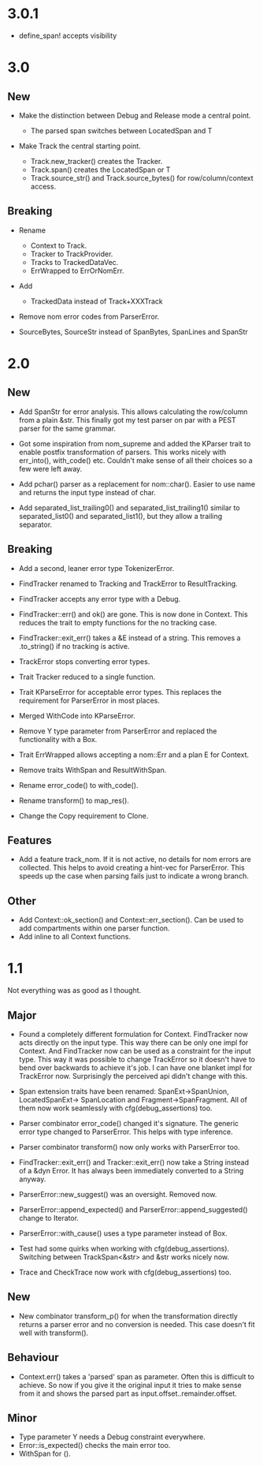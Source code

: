 # 3.0.1

* define_span! accepts visibility 

# 3.0

## New

* Make the distinction between Debug and Release mode a central point. 
  * The parsed span switches between LocatedSpan<T> and T

* Make Track the central starting point.
  * Track.new_tracker() creates the Tracker.
  * Track.span() creates the LocatedSpan<T> or T
  * Track.source_str() and Track.source_bytes() for row/column/context access.

## Breaking

* Rename 
  * Context to Track.
  * Tracker to TrackProvider.
  * Tracks to TrackedDataVec.
  * ErrWrapped to ErrOrNomErr.
* Add 
  * TrackedData instead of Track+XXXTrack

* Remove nom error codes from ParserError.

* SourceBytes, SourceStr instead of SpanBytes, SpanLines and SpanStr

# 2.0

## New

* Add SpanStr for error analysis. This allows calculating the row/column
from a plain &str. This finally got my test parser on par with a PEST parser
for the same grammar.

* Got some inspiration from nom_supreme and added the KParser trait 
to enable postfix transformation of parsers. This works nicely with err_into(),
with_code() etc. Couldn't make sense of all their choices so a few were left 
away.

* Add pchar() parser as a replacement for nom::char(). Easier to use name
and returns the input type instead of char.
* Add separated_list_trailing0() and separated_list_trailing1() similar
to separated_list0() and separated_list1(), but they allow a trailing 
separator.

## Breaking

* Add a second, leaner error type TokenizerError. 

* FindTracker renamed to Tracking and TrackError to ResultTracking.
* FindTracker accepts any error type with a Debug.
* FindTracker::err() and ok() are gone. This is now done in Context.
  This reduces the trait to empty functions for the no tracking case.
* FindTracker::exit_err() takes a &E instead of a string.
  This removes a .to_string() if no tracking is active.
* TrackError stops converting error types.
* Trait Tracker reduced to a single function. 

* Trait KParseError for acceptable error types. This replaces the
  requirement for ParserError in most places.
* Merged WithCode into KParseError.

* Remove Y type parameter from ParserError and replaced the functionality
  with a Box<dyn Any>. 

* Trait ErrWrapped allows accepting a nom::Err<E> and a plan E for Context.

* Remove traits WithSpan and ResultWithSpan.

* Rename error_code() to with_code().
* Rename transform() to map_res().

* Change the Copy requirement to Clone.

## Features

* Add a feature track_nom. If it is not active, no details for nom errors
  are collected. This helps to avoid creating a hint-vec for ParserError.
  This speeds up the case when parsing fails just to indicate a wrong branch.

## Other

* Add Context::ok_section() and Context::err_section(). Can be used to
  add compartments within one parser function.
* Add inline to all Context functions.

# 1.1

Not everything was as good as I thought.

## Major

* Found a completely different formulation for Context.
  FindTracker now acts directly on the input type. This way there can be only
  one
  impl for Context. And FindTracker now can be used as a constraint for the
  input type.
  This way it was possible to change TrackError so it doesn't have to bend over
  backwards to achieve it's job. I can have one blanket impl for TrackError now.
  Surprisingly the perceived api didn't change with this.

* Span extension traits have been renamed: SpanExt->SpanUnion, LocatedSpanExt->
  SpanLocation and Fragment->SpanFragment. All of them now work seamlessly with
  cfg(debug_assertions) too.

* Parser combinator error_code() changed it's signature. The generic error type
  changed to ParserError. This helps with type inference.
* Parser combinator transform() now only works with ParserError too.

* FindTracker::exit_err() and Tracker::exit_err() now take a String instead of
  a &dyn Error. It has always been immediately converted to a String anyway.

* ParserError::new_suggest() was an oversight. Removed now.
* ParserError::append_expected() and ParserError::append_suggested() change to
  Iterator.
* ParserError::with_cause() uses a type parameter instead of Box<dyn Error>.

* Test had some quirks when working with cfg(debug_assertions). Switching
  between TrackSpan<&str> and &str works nicely now.
* Trace and CheckTrace now work with cfg(debug_assertions) too.

## New

* New combinator transform_p() for when the transformation directly returns a
  parser error and no conversion is needed. This case doesn't fit well with
  transform().

## Behaviour

* Context.err() takes a 'parsed' span as parameter. Often this is difficult
  to achieve. So now if you give it the original input it tries to make sense
  from it and shows the parsed part as input.offset..remainder.offset.

## Minor

* Type parameter Y needs a Debug constraint everywhere.
* Error::is_expected() checks the main error too.
* WithSpan for ().
